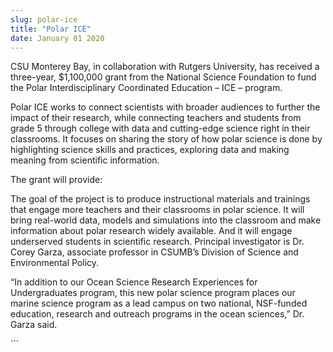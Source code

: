 ```yaml
---
slug: polar-ice
title: "Polar ICE"
date: January 01 2020
---
```


 
<p>
  CSU Monterey Bay, in collaboration with Rutgers University, has received a
  three-year, $1,100,000 grant from the National Science Foundation to fund the
  Polar Interdisciplinary Coordinated Education – ICE – program.
</p>
<p>
  Polar ICE works to connect scientists with broader audiences to further the
  impact of their research, while connecting teachers and students from grade 5
  through college with data and cutting&#45;edge science right in their
  classrooms. It focuses on sharing the story of how polar science is done by
  highlighting science skills and practices, exploring data and making meaning
  from scientific information.
</p>
<p>The grant will provide:</p>
<p>
  The goal of the project is to produce instructional materials and trainings
  that engage more teachers and their classrooms in polar science. It will bring
  real&#45;world data, models and simulations into the classroom and make
  information about polar research widely available. And it will engage
  underserved students in scientific research. Principal investigator is Dr.
  Corey Garza, associate professor in CSUMB’s Division of Science and
  Environmental Policy.
</p>
<p>
  “In addition to our Ocean Science Research Experiences for Undergraduates
  program, this new polar science program places our marine science program as a
  lead campus on two national, NSF&#45;funded education, research and outreach
  programs in the ocean sciences,” Dr. Garza said.
</p>
```
